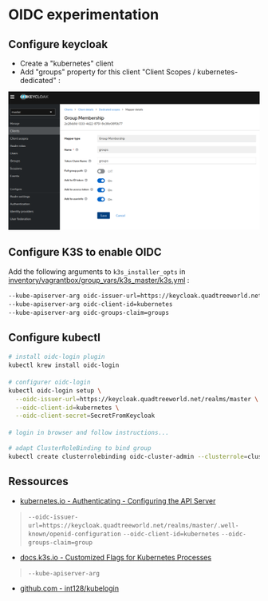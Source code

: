 # OIDC experimentation

## Configure keycloak

* Create a "kubernetes" client
* Add "groups" property for this client "Client Scopes / kubernetes-dedicated" :

![keycloak group mapping](img/keycloak-group-mapping.png)

## Configure K3S to enable OIDC

Add the following arguments to `k3s_installer_opts` in [inventory/vagrantbox/group_vars/k3s_master/k3s.yml](../inventory/vagrantbox/group_vars/k3s_master/k3s.yml) :

```bash
--kube-apiserver-arg oidc-issuer-url=https://keycloak.quadtreeworld.net/realms/master
--kube-apiserver-arg oidc-client-id=kubernetes
--kube-apiserver-arg oidc-groups-claim=groups
```

## Configure kubectl

```bash
# install oidc-login plugin
kubectl krew install oidc-login

# configurer oidc-login
kubectl oidc-login setup \
  --oidc-issuer-url=https://keycloak.quadtreeworld.net/realms/master \
  --oidc-client-id=kubernetes \
  --oidc-client-secret=SecretFromKeycloak

# login in browser and follow instructions...
```

```bash
# adapt ClusterRoleBinding to bind group
kubectl create clusterrolebinding oidc-cluster-admin --clusterrole=cluster-admin --group='k8s_admin'
```

## Ressources

* [kubernetes.io - Authenticating - Configuring the API Server](https://kubernetes.io/docs/reference/access-authn-authz/authentication/#configuring-the-api-server)

> `--oidc-issuer-url=https://keycloak.quadtreeworld.net/realms/master/.well-known/openid-configuration`
> `--oidc-client-id=kubernetes`
> `--oidc-groups-claim=group`

* [docs.k3s.io - Customized Flags for Kubernetes Processes](https://docs.k3s.io/reference/server-config#customized-flags-for-kubernetes-processes)

> `--kube-apiserver-arg`

* [github.com - int128/kubelogin](https://github.com/int128/kubelogin)

